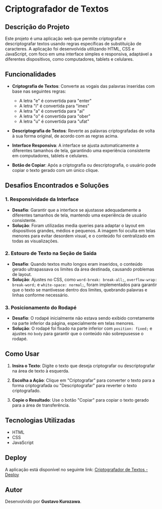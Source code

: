 # Criptografador de Textos

## Descrição do Projeto

Este projeto é uma aplicação web que permite criptografar e descriptografar textos usando regras específicas de substituição de caracteres. A aplicação foi desenvolvida utilizando HTML, CSS e JavaScript, com foco em uma interface simples e responsiva, adaptável a diferentes dispositivos, como computadores, tablets e celulares.

## Funcionalidades

- **Criptografia de Textos**: Converte as vogais das palavras inseridas com base nas seguintes regras:
  - A letra "e" é convertida para "enter"
  - A letra "i" é convertida para "imes"
  - A letra "a" é convertida para "ai"
  - A letra "o" é convertida para "ober"
  - A letra "u" é convertida para "ufat"

- **Descriptografia de Textos**: Reverte as palavras criptografadas de volta à sua forma original, de acordo com as regras acima.

- **Interface Responsiva**: A interface se ajusta automaticamente a diferentes tamanhos de tela, garantindo uma experiência consistente em computadores, tablets e celulares.

- **Botão de Copiar**: Após a criptografia ou descriptografia, o usuário pode copiar o texto gerado com um único clique.

## Desafios Encontrados e Soluções

### 1. Responsividade da Interface
   - **Desafio**: Garantir que a interface se ajustasse adequadamente a diferentes tamanhos de tela, mantendo uma experiência de usuário consistente.
   - **Solução**: Foram utilizadas media queries para adaptar o layout em dispositivos grandes, médios e pequenos. A imagem foi oculta em telas menores para evitar desordem visual, e o conteúdo foi centralizado em todas as visualizações.

### 2. Estouro de Texto na Seção de Saída
   - **Desafio**: Quando textos muito longos eram inseridos, o conteúdo gerado ultrapassava os limites da área destinada, causando problemas de layout.
   - **Solução**: Ajustes no CSS, como `word-break: break-all;`, `overflow-wrap: break-word;` e `white-space: normal;`, foram implementados para garantir que o texto se mantivesse dentro dos limites, quebrando palavras e linhas conforme necessário.

### 3. Posicionamento do Rodapé
   - **Desafio**: O rodapé inicialmente não estava sendo exibido corretamente na parte inferior da página, especialmente em telas menores.
   - **Solução**: O rodapé foi fixado na parte inferior com `position: fixed;` e ajustes no `body` para garantir que o conteúdo não sobrepusesse o rodapé.

## Como Usar

1. **Insira o Texto**: Digite o texto que deseja criptografar ou descriptografar na área de texto à esquerda.

2. **Escolha a Ação**: Clique em "Criptografar" para converter o texto para a forma criptografada ou "Descriptografar" para reverter o texto criptografado.

3. **Copie o Resultado**: Use o botão "Copiar" para copiar o texto gerado para a área de transferência.

## Tecnologias Utilizadas

- HTML
- CSS
- JavaScript

## Deploy

A aplicação está disponível no seguinte link: [Criptografador de Textos - Deploy](https://projetos-oracle-one-qp8t.vercel.app/)

## Autor

Desenvolvido por **Gustavo Kurozawa**.
